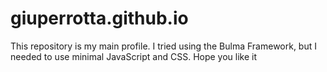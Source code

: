# giuperrotta.github.io
This repository is my main profile.
I tried using the Bulma Framework, but I needed to use minimal JavaScript and CSS.
Hope you like it
